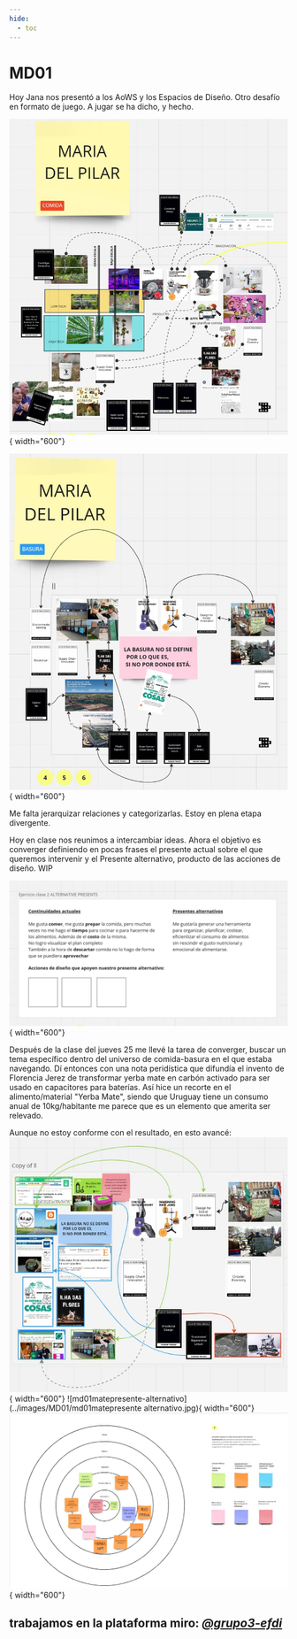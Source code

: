 ```yaml
---
hide:
  - toc
---
```


[weak-signals]: http://www.fuel4design.org/index.php/atlas-of-weak-signals/

# MD01 


Hoy Jana nos presentó a los AoWS y los Espacios de Diseño. Otro desafío en formato de juego. A jugar se ha dicho, y hecho.

![](../images/MD01/md01aowscomida1.jpg){ width="600"}

![](../images/MD01/md01aowsbasura1.jpg){ width="600"}

Me falta jerarquizar relaciones y categorizarlas. Estoy en plena etapa divergente.

Hoy en clase nos reunimos a intercambiar ideas. Ahora el objetivo es converger definiendo en pocas frases el presente actual sobre el que queremos intervenir y el Presente alternativo, producto de las acciones de diseño. WIP

![](../images/MD01/md01presenteactualyalternativo1.jpg){ width="600"}



Después de la clase del jueves 25 me llevé la tarea de converger, buscar un tema específico dentro del universo de comida-basura en el que estaba navegando. 
Dí entonces con una nota peridística que difundía el invento de Florencia Jerez de transformar yerba mate en carbón activado para ser usado en capacitores para baterías. Así hice un recorte en el alimento/material "Yerba Mate", siendo que Uruguay tiene un consumo anual de 10kg/habitante me parece que es un elemento que amerita ser relevado.

Aunque no estoy conforme con el resultado, en esto avancé:
![md01aowsyerba](../images/MD01/md01aowsyerba.jpg){ width="600"}
![md01matepresente-alternativo](../images/MD01/md01matepresente alternativo.jpg){ width="600"}
![md01matees](../images/MD01/md01mateespaciodedisenomultiescalar.jpg){ width="600"}

## trabajamos en la plataforma miro: _[@grupo3-efdi](https://miro.com/app/board/uXjVKQD2e9Y=/)_
